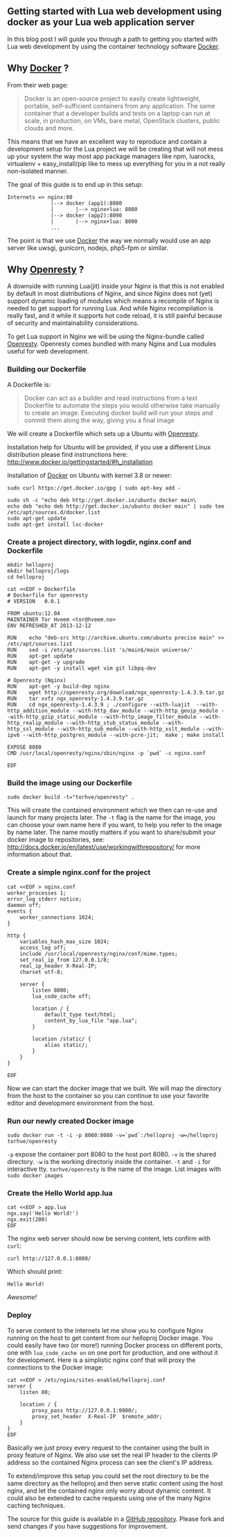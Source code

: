 Getting started with Lua web development using docker as your Lua web application server
-----------------------------------------------


In this blog post I will guide you through a path to getting you started with Lua web development by using the container technology software [Docker][1].

Why [Docker][1] ?
-----------------

From their web page:
> Docker is an open-source project to easily create lightweight, portable, self-sufficient containers from any application. The same container that a developer builds and tests on a laptop can run at scale, in production, on VMs, bare metal, OpenStack clusters, public clouds and more. 

This means that we have an excellent way to reproduce and contain a development setup for the Lua project we will be creating that will not mess up your system the way most app package managers like npm, luarocks, virtualenv + easy_install/pip like to mess up everything for you in a not really non-isolated manner.

The goal of this guide is to end up in this setup:

    Internets => nginx:80
                  |--> docker (app1):8080 
                  |       |--> nginx+lua: 8080
                  |--> docker (app2):8090
                  |       |--> nginx+lua: 8090
                  ...

The point is that we use [Docker][1] the way we normally would use an app server like uwsgi, gunicorn, nodejs, php5-fpm or similar.

Why [Openresty][2] ?
--------------------

A downside with running Lua(jit) inside your Nginx is that this is not enabled by default in most distributions of Nginx, and since Nginx does not (yet) support dynamic loading of modules which means a recompile of Nginx is needed to get support for running Lua. And while Nginx recompilation is really fast, and it while it supports hot code reload, it is still painful because of security and maintainability considerations.

To get Lua support in Nginx we will be using the Nginx-bundle called [Openresty][2]. Openresty comes bundled with many Nginx and Lua modules useful for web development.

### Building our Dockerfile


A Dockerfile is:
> Docker can act as a builder and read instructions from a text Dockerfile to automate the steps you would otherwise take manually to create an image. Executing docker build will run your steps and commit them along the way, giving you a final image

We will create a Dockerfile which sets up a Ubuntu with [Openresty][2].

Installation help for Ubuntu will be provided, if you use a different Linux distribution please find instrunctions here: <http://www.docker.io/gettingstarted/#h_installation>

Installation of [Docker][1] on Ubuntu with kernel 3.8 or newer:

    sudo curl https://get.docker.io/gpg | sudo apt-key add -

    sudo sh -c "echo deb http://get.docker.io/ubuntu docker main\
    echo deb "echo deb http://get.docker.io/ubuntu docker main" | sudo tee /etc/apt/sources.d/docker.list
    sudo apt-get update
    sudo apt-get install lxc-docker
    
### Create a project directory, with logdir, nginx.conf and Dockerfile

    mkdir helloproj
    mkdir helloproj/logs
    cd helloproj
    
    cat <<EOF > Dockerfile
    # Dockerfile for openresty
    # VERSION   0.0.1

    FROM ubuntu:12.04
    MAINTAINER Tor Hveem <tor@hveem.no>
    ENV REFRESHED_AT 2013-12-12

    RUN    echo "deb-src http://archive.ubuntu.com/ubuntu precise main" >> /etc/apt/sources.list
    RUN    sed -i /etc/apt/sources.list 's/main$/main universe/'
    RUN    apt-get update
    RUN    apt-get -y upgrade
    RUN    apt-get -y install wget vim git libpq-dev

    # Openresty (Nginx)
    RUN    apt-get -y build-dep nginx
    RUN    wget http://openresty.org/download/ngx_openresty-1.4.3.9.tar.gz
    RUN    tar xvfz ngx_openresty-1.4.3.9.tar.gz
    RUN    cd ngx_openresty-1.4.3.9 ; ./configure --with-luajit  --with-http_addition_module --with-http_dav_module --with-http_geoip_module --with-http_gzip_static_module --with-http_image_filter_module --with-http_realip_module --with-http_stub_status_module --with-http_ssl_module --with-http_sub_module --with-http_xslt_module --with-ipv6 --with-http_postgres_module --with-pcre-jit;  make ; make install

    EXPOSE 8080
    CMD /usr/local/openresty/nginx/sbin/nginx -p `pwd` -c nginx.conf

    EOF
    
### Build the image using our Dockerfile
    
    sudo docker build -t="torhve/openresty" .
This will create the contained environment which we then can re-use and launch for many projects later. The `-t` flag is the name for the image, you can choose your own name here if you want, to help you refer to the image by name later. The name mostly matters if you want to share/submit your docker image to repositories, see: <http://docs.docker.io/en/latest/use/workingwithrepository/> for more information about that.


### Create a simple nginx.conf for the project

    cat <<EOF > nginx.conf
    worker_processes 1;
    error_log stderr notice;
    daemon off;
    events {
        worker_connections 1024;
    }

    http {
        variables_hash_max_size 1024;
        access_log off;
        include /usr/local/openresty/nginx/conf/mime.types;
        set_real_ip_from 127.0.0.1/8;
        real_ip_header X-Real-IP;
        charset utf-8;

        server {
            listen 8080;
            lua_code_cache off;

            location / {
                default_type text/html;
                content_by_lua_file "app.lua";
            }

            location /static/ {
                alias static/;
            }
        }
    }

    EOF
    
Now we can start the docker image that we built. We will map the directory from the host to the container so you can continue to use your favorite editor and development environment from the host.

### Run our newly created Docker image

    sudo docker run -t -i -p 8080:8080 -v=`pwd`:/helloproj -w=/helloproj torhve/openresty 
`-p` expose the container port 8080 to the host port 8080.
`-v` is the shared directory.
`-w` is the working directoriy inside the container.
`-t` and `-i` for interactive tty.
`torhve/openresty` is the name of the image. List images with `sudo docker images`

### Create the Hello World app.lua

    cat <<EOF > app.lua
    ngx.say('Hello World!')
    ngx.exit(200)
    EOF

The nginx web server should now be serving content, lets confirm with `curl`:

    curl http://127.0.0.1:8080/
Which should print:
    
    Hello World!

*Awesome!*

### Deploy


To serve content to the internets let me show you to configure Nginx running on the host to get content from our helloproj Docker image. You could easily have two (or more!) running Docker process on different ports, one with `lua_code_cache on` on one port for production, and one without it for development. Here is a simplistic nginx conf that will proxy the connections to the Docker image:

    cat <<EOF > /etc/nginx/sites-enabled/helloproj.conf
    server {
        listen 80;
       
        location / {
            proxy_pass http://127.0.0.1:8080/;
            proxy_set_header  X-Real-IP  $remote_addr;
        }
    }
    EOF
        
Basically we just proxy every request to the container using the built in proxy feature of Nginx. We also use set the real IP header to the clients IP address so the contained Nginx process can see the client's IP address. 

To extend/improve this setup you could set the root directory to be the same directory as the helloproj and then serve static content using the host nginx, and let the contained nginx only worry about dynamic content. It could also be extended to cache requests using one of the many Nginx caching techniques.

The source for this guide is available in a [GitHub repository][3]. Please fork and send changes if you have suggestions for improvement.


  [1]: http://docker.io/ "Docker"
  [2]: http://openresty.org/
  [3]: https://github.com/torhve/openresty-docker
